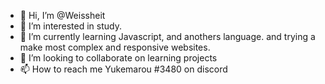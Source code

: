 - 👋 Hi, I’m @Weissheit
- 👀 I’m interested in study.
- 🌱 I’m currently learning Javascript, and anothers language. and trying a make most complex and responsive websites. 
- 💞️ I’m looking to collaborate on learning projects
- 📫 How to reach me Yukemarou #3480 on discord

<!---
Weissheit/Weissheit is a ✨ special ✨ repository because its `README.md` (this file) appears on your GitHub profile.
You can click the Preview link to take a look at your changes.
--->
